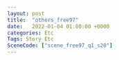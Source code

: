```yaml
---
layout: post
title:  "others_free97"
date:   2022-01-04 01:00:00 +0000
categories: Etc
Tags: Story Etc
SceneCode: ["scene_free97_q1_s20"]
---
```

